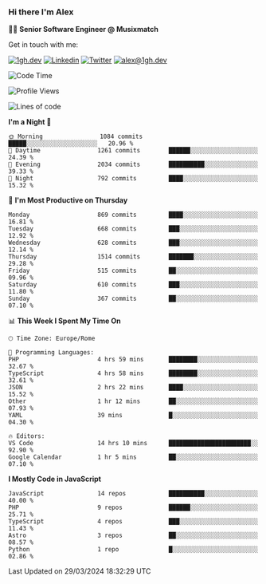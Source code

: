 ### Hi there I'm Alex

👨‍💻 __Senior Software Engineer @ Musixmatch__

Get in touch with me:

[![1gh.dev](https://img.shields.io/static/v1?label=1gh.dev&message=%20&color=red&logo=&style=flat-square&logoColor=white)](https://www.1gh.dev/)
[![Linkedin](https://img.shields.io/static/v1?label=Linkedin&message=%20&color=blue&logo=Linkedin&style=flat-square&logoColor=white)](https://linkedin.com/in/alexghirelli)
[![Twitter](https://img.shields.io/static/v1?label=Twitter&message=%20&color=blue&logo=Twitter&style=flat-square&logoColor=white)](https://twitter.com/alexGhirelli)
[![alex@1gh.dev](https://img.shields.io/static/v1?label=alex@1gh.dev&message=%20&color=red&logo=gmail&style=flat-square&logoColor=white)](mailto:alex@1gh.dev)

<!--START_SECTION:waka-->
![Code Time](http://img.shields.io/badge/Code%20Time-7%2C827%20hrs%2045%20mins-blue)

![Profile Views](http://img.shields.io/badge/Profile%20Views-0-blue)

![Lines of code](https://img.shields.io/badge/From%20Hello%20World%20I%27ve%20Written-25.5%20million%20lines%20of%20code-blue)

**I'm a Night 🦉** 

```text
🌞 Morning                1084 commits        █████░░░░░░░░░░░░░░░░░░░░   20.96 % 
🌆 Daytime                1261 commits        ██████░░░░░░░░░░░░░░░░░░░   24.39 % 
🌃 Evening                2034 commits        ██████████░░░░░░░░░░░░░░░   39.33 % 
🌙 Night                  792 commits         ████░░░░░░░░░░░░░░░░░░░░░   15.32 % 
```
📅 **I'm Most Productive on Thursday** 

```text
Monday                   869 commits         ████░░░░░░░░░░░░░░░░░░░░░   16.81 % 
Tuesday                  668 commits         ███░░░░░░░░░░░░░░░░░░░░░░   12.92 % 
Wednesday                628 commits         ███░░░░░░░░░░░░░░░░░░░░░░   12.14 % 
Thursday                 1514 commits        ███████░░░░░░░░░░░░░░░░░░   29.28 % 
Friday                   515 commits         ██░░░░░░░░░░░░░░░░░░░░░░░   09.96 % 
Saturday                 610 commits         ███░░░░░░░░░░░░░░░░░░░░░░   11.80 % 
Sunday                   367 commits         ██░░░░░░░░░░░░░░░░░░░░░░░   07.10 % 
```


📊 **This Week I Spent My Time On** 

```text
🕑︎ Time Zone: Europe/Rome

💬 Programming Languages: 
PHP                      4 hrs 59 mins       ████████░░░░░░░░░░░░░░░░░   32.67 % 
TypeScript               4 hrs 58 mins       ████████░░░░░░░░░░░░░░░░░   32.61 % 
JSON                     2 hrs 22 mins       ████░░░░░░░░░░░░░░░░░░░░░   15.52 % 
Other                    1 hr 12 mins        ██░░░░░░░░░░░░░░░░░░░░░░░   07.93 % 
YAML                     39 mins             █░░░░░░░░░░░░░░░░░░░░░░░░   04.30 % 

🔥 Editors: 
VS Code                  14 hrs 10 mins      ███████████████████████░░   92.90 % 
Google Calendar          1 hr 5 mins         ██░░░░░░░░░░░░░░░░░░░░░░░   07.10 % 
```

**I Mostly Code in JavaScript** 

```text
JavaScript               14 repos            ██████████░░░░░░░░░░░░░░░   40.00 % 
PHP                      9 repos             ██████░░░░░░░░░░░░░░░░░░░   25.71 % 
TypeScript               4 repos             ███░░░░░░░░░░░░░░░░░░░░░░   11.43 % 
Astro                    3 repos             ██░░░░░░░░░░░░░░░░░░░░░░░   08.57 % 
Python                   1 repo              █░░░░░░░░░░░░░░░░░░░░░░░░   02.86 % 
```




 Last Updated on 29/03/2024 18:32:29 UTC
<!--END_SECTION:waka-->
